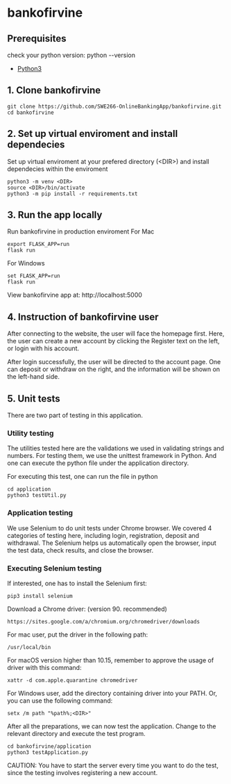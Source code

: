 # bankofirvine

## Prerequisites
check your python version: python --version
* [Python3](https://www.python.org/downloads/)

## 1. Clone bankofirvine
```
git clone https://github.com/SWE266-OnlineBankingApp/bankofirvine.git
cd bankofirvine
```

## 2. Set up virtual enviroment and install dependecies 
Set up virtual enviroment at your prefered directory (\<DIR>) and install dependecies within the enviroment
```
python3 -m venv <DIR>
source <DIR>/bin/activate
python3 -m pip install -r requirements.txt
```

## 3. Run the app locally
Run bankofirvine in production enviroment 
For Mac
```
export FLASK_APP=run
flask run
```

For Windows
```
set FLASK_APP=run
flask run
```
View bankofirvine app at: http://localhost:5000

## 4. Instruction of bankofirvine user

After connecting to the website, the user will face the homepage first. Here, the user can create a new account by clicking the Register text on the left, or login with his account. 

After login successfully, the user will be directed to the account page. One can deposit or withdraw on the right, and the information will be shown on the left-hand side. 

## 5. Unit tests

There are two part of testing in this application.

### Utility testing

The utilities tested here are the validations we used in validating strings and numbers.
For testing them, we use the unittest framework in Python. And one can execute the python file under the application directory.

For executing this test, one can run the file in python

```
cd application
python3 testUtil.py
```

### Application testing

We use Selenium to do unit tests under Chrome browser. We covered 4 categories of testing here, including login, registration, deposit and withdrawal.
The Selenium helps us automatically open the browser, input the test data, check results, and close the browser.

### Executing Selenium testing

If interested, one has to install the Selenium first:
```
pip3 install selenium
```

Download a Chrome driver: (version 90. recommended)
```
https://sites.google.com/a/chromium.org/chromedriver/downloads
```

For mac user, put the driver in the following path:
```
/usr/local/bin
```

For macOS version higher than 10.15, remember to approve the usage of driver with this command:
```
xattr -d com.apple.quarantine chromedriver
```
For Windows user, add the directory containing driver into your PATH. Or, you can use the following command:
```
setx /m path "%path%;<DIR>"
```

After all the preparations, we can now test the application.
Change to the relevant directory and execute the test program.
```
cd bankofirvine/application
python3 testApplication.py
```

CAUTION: You have to start the server every time you want to do the test, since the testing involves registering a new account.